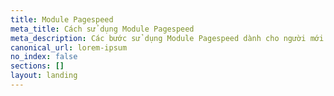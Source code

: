 ```yaml
---
title: Module Pagespeed
meta_title: Cách sử dụng Module Pagespeed
meta_description: Các bước sử dụng Module Pagespeed dành cho người mới sử dụng vps
canonical_url: lorem-ipsum
no_index: false
sections: []
layout: landing
---
```

